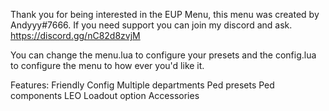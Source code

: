 Thank you for being interested in the EUP Menu, this menu was created by Andyyy#7666.
If you need support you can join my discord and ask. https://discord.gg/nC82d8zvjM

You can change the menu.lua to configure your presets and the config.lua to configure the menu to how ever you'd like it.

Features:
Friendly Config
Multiple departments
Ped presets
Ped components
LEO Loadout option
Accessories
